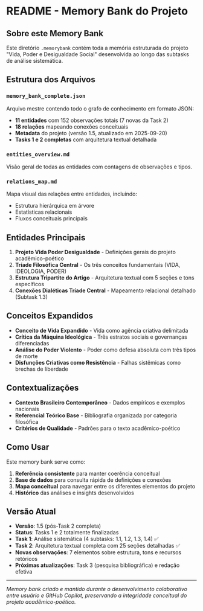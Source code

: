 # README - Memory Bank do Projeto

## Sobre este Memory Bank

Este diretório `.memorybank` contém toda a memória estruturada do projeto "Vida, Poder e Desigualdade Social" desenvolvida ao longo das subtasks de análise sistemática.

## Estrutura dos Arquivos

### `memory_bank_complete.json`
Arquivo mestre contendo todo o grafo de conhecimento em formato JSON:
- **11 entidades** com 152 observações totais (7 novas da Task 2)
- **18 relações** mapeando conexões conceituais
- **Metadata** do projeto (versão 1.5, atualizado em 2025-09-20)
- **Tasks 1 e 2 completas** com arquitetura textual detalhada

### `entities_overview.md`
Visão geral de todas as entidades com contagens de observações e tipos.

### `relations_map.md`  
Mapa visual das relações entre entidades, incluindo:
- Estrutura hierárquica em árvore
- Estatísticas relacionais
- Fluxos conceituais principais

## Entidades Principais

1. **Projeto Vida Poder Desigualdade** - Definições gerais do projeto acadêmico-poético
2. **Tríade Filosófica Central** - Os três conceitos fundamentais (VIDA, IDEOLOGIA, PODER)
3. **Estrutura Tripartite do Artigo** - Arquitetura textual com 5 seções e tons específicos
4. **Conexões Dialéticas Tríade Central** - Mapeamento relacional detalhado (Subtask 1.3)

## Conceitos Expandidos

- **Conceito de Vida Expandido** - Vida como agência criativa delimitada
- **Crítica da Máquina Ideológica** - Três estratos sociais e governanças diferenciadas  
- **Análise do Poder Violento** - Poder como defesa absoluta com três tipos de morte
- **Disfunções Criativas como Resistência** - Falhas sistêmicas como brechas de liberdade

## Contextualizações

- **Contexto Brasileiro Contemporâneo** - Dados empíricos e exemplos nacionais
- **Referencial Teórico Base** - Bibliografia organizada por categoria filosófica
- **Critérios de Qualidade** - Padrões para o texto acadêmico-poético

## Como Usar

Este memory bank serve como:
1. **Referência consistente** para manter coerência conceitual
2. **Base de dados** para consulta rápida de definições e conexões
3. **Mapa conceitual** para navegar entre os diferentes elementos do projeto
4. **Histórico** das análises e insights desenvolvidos

## Versão Atual

- **Versão**: 1.5 (pós-Task 2 completa)
- **Status**: Tasks 1 e 2 totalmente finalizadas
- **Task 1**: Análise sistemática (4 subtasks: 1.1, 1.2, 1.3, 1.4) ✅
- **Task 2**: Arquitetura textual completa com 25 seções detalhadas ✅
- **Novas observações**: 7 elementos sobre estrutura, tons e recursos retóricos
- **Próximas atualizações**: Task 3 (pesquisa bibliográfica) e redação efetiva

---
*Memory bank criado e mantido durante o desenvolvimento colaborativo entre usuário e GitHub Copilot, preservando a integridade conceitual do projeto acadêmico-poético.*